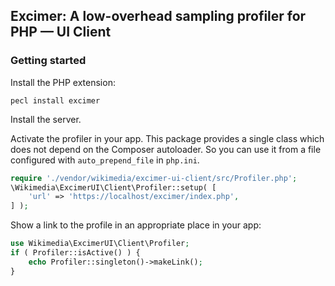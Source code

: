 ## Excimer: A low-overhead sampling profiler for PHP — UI Client

### Getting started

Install the PHP extension:

```
pecl install excimer
```

Install the server.

Activate the profiler in your app. This package provides a single class which
does not depend on the Composer autoloader. So you can use it from a file
configured with `auto_prepend_file` in `php.ini`.

```php
require './vendor/wikimedia/excimer-ui-client/src/Profiler.php';
\Wikimedia\ExcimerUI\Client\Profiler::setup( [
    'url' => 'https://localhost/excimer/index.php',
] );
```

Show a link to the profile in an appropriate place in your app:

```php
use Wikimedia\ExcimerUI\Client\Profiler;
if ( Profiler::isActive() ) {
    echo Profiler::singleton()->makeLink();
}
```
